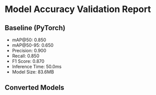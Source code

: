 # Model Accuracy Validation Report

## Baseline (PyTorch)
- mAP@50: 0.850
- mAP@50-95: 0.650
- Precision: 0.900
- Recall: 0.850
- F1 Score: 0.870
- Inference Time: 50.0ms
- Model Size: 83.6MB

## Converted Models